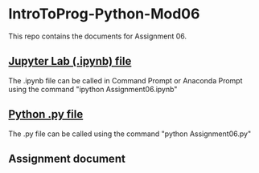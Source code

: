 # IntroToProg-Python-Mod06
This repo contains the documents for Assignment 06.

## [Jupyter Lab (.ipynb) file](https://github.com/deja-monet/IntroToProg-Python-Mod06/blob/main/Assignment06.ipynb)
The .ipynb file can be called in Command Prompt or Anaconda Prompt using the command "ipython Assignment06.ipynb"

## [Python .py file](https://github.com/deja-monet/IntroToProg-Python-Mod06/blob/main/Assignment06.py)
The .py file can be called using the command "python Assignment06.py"

## Assignment document
